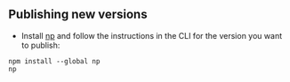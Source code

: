 ## Publishing new versions

* Install [np](https://www.npmjs.com/package/np) and follow the instructions in the CLI for the version you want to publish:

```
npm install --global np
np
```
